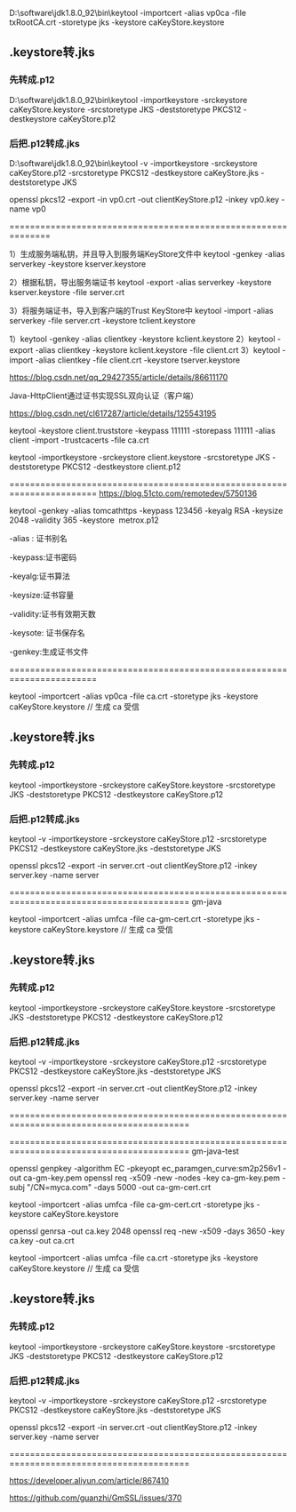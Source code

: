 


D:\software\jdk1.8.0_92\bin\keytool -importcert -alias vp0ca -file txRootCA.crt -storetype jks -keystore caKeyStore.keystore

## .keystore转.jks

### 先转成.p12
D:\software\jdk1.8.0_92\bin\keytool -importkeystore -srckeystore caKeyStore.keystore -srcstoretype JKS -deststoretype PKCS12 -destkeystore caKeyStore.p12

### 后把.p12转成.jks
D:\software\jdk1.8.0_92\bin\keytool -v -importkeystore -srckeystore caKeyStore.p12 -srcstoretype PKCS12 -destkeystore caKeyStore.jks -deststoretype JKS


openssl pkcs12 -export -in vp0.crt -out clientKeyStore.p12 -inkey vp0.key -name vp0



==============================================================

1）生成服务端私钥，并且导入到服务端KeyStore文件中
keytool -genkey -alias serverkey -keystore kserver.keystore


2）根据私钥，导出服务端证书
keytool -export -alias serverkey -keystore kserver.keystore -file server.crt


3）将服务端证书，导入到客户端的Trust KeyStore中
keytool -import -alias serverkey -file server.crt -keystore tclient.keystore


1）keytool -genkey -alias clientkey -keystore kclient.keystore
2）keytool -export -alias clientkey -keystore kclient.keystore -file client.crt
3）keytool -import -alias clientkey -file client.crt -keystore tserver.keystore



https://blog.csdn.net/qq_29427355/article/details/86611170

Java-HttpClient通过证书实现SSL双向认证（客户端）

https://blog.csdn.net/cl617287/article/details/125543195



keytool -keystore client.truststore -keypass 111111 -storepass 111111 -alias client -import -trustcacerts -file ca.crt

keytool -importkeystore -srckeystore client.keystore -srcstoretype JKS -deststoretype PKCS12 -destkeystore client.p12

=======================================================================
https://blog.51cto.com/remotedev/5750136

keytool -genkey -alias tomcathttps -keypass 123456 -keyalg RSA -keysize 2048 -validity 365 -keystore  metrox.p12

-alias : 证书别名

-keypass:证书密码

-keyalg:证书算法

-keysize:证书容量

-validity:证书有效期天数

-keysote: 证书保存名

-genkey:生成证书文件

=======================================================================




keytool -importcert -alias vp0ca -file ca.crt -storetype jks -keystore caKeyStore.keystore // 生成 ca 受信

## .keystore转.jks

### 先转成.p12
keytool -importkeystore -srckeystore caKeyStore.keystore -srcstoretype JKS -deststoretype PKCS12 -destkeystore caKeyStore.p12

### 后把.p12转成.jks
keytool -v -importkeystore -srckeystore caKeyStore.p12 -srcstoretype PKCS12 -destkeystore caKeyStore.jks -deststoretype JKS


openssl pkcs12 -export -in server.crt -out clientKeyStore.p12 -inkey server.key -name server


=========================================================================================
gm-java

keytool -importcert -alias umfca -file ca-gm-cert.crt -storetype jks -keystore caKeyStore.keystore // 生成 ca 受信

## .keystore转.jks

### 先转成.p12
keytool -importkeystore -srckeystore caKeyStore.keystore -srcstoretype JKS -deststoretype PKCS12 -destkeystore caKeyStore.p12

### 后把.p12转成.jks
keytool -v -importkeystore -srckeystore caKeyStore.p12 -srcstoretype PKCS12 -destkeystore caKeyStore.jks -deststoretype JKS


openssl pkcs12 -export -in server.crt -out clientKeyStore.p12 -inkey server.key -name server


=========================================================================================

=========================================================================================
gm-java-test


openssl genpkey -algorithm EC -pkeyopt ec_paramgen_curve:sm2p256v1 -out ca-gm-key.pem
openssl req -x509 -new -nodes -key ca-gm-key.pem -subj "/CN=myca.com" -days 5000 -out ca-gm-cert.crt

keytool -importcert -alias umfca -file ca-gm-cert.crt -storetype jks -keystore caKeyStore.keystore


openssl genrsa -out ca.key 2048
openssl req -new -x509 -days 3650 -key ca.key -out ca.crt


keytool -importcert -alias umfca -file ca.crt -storetype jks -keystore caKeyStore.keystore // 生成 ca 受信

## .keystore转.jks

### 先转成.p12
keytool -importkeystore -srckeystore caKeyStore.keystore -srcstoretype JKS -deststoretype PKCS12 -destkeystore caKeyStore.p12

### 后把.p12转成.jks
keytool -v -importkeystore -srckeystore caKeyStore.p12 -srcstoretype PKCS12 -destkeystore caKeyStore.jks -deststoretype JKS


openssl pkcs12 -export -in server.crt -out clientKeyStore.p12 -inkey server.key -name server


=========================================================================================

https://developer.aliyun.com/article/867410


https://github.com/guanzhi/GmSSL/issues/370